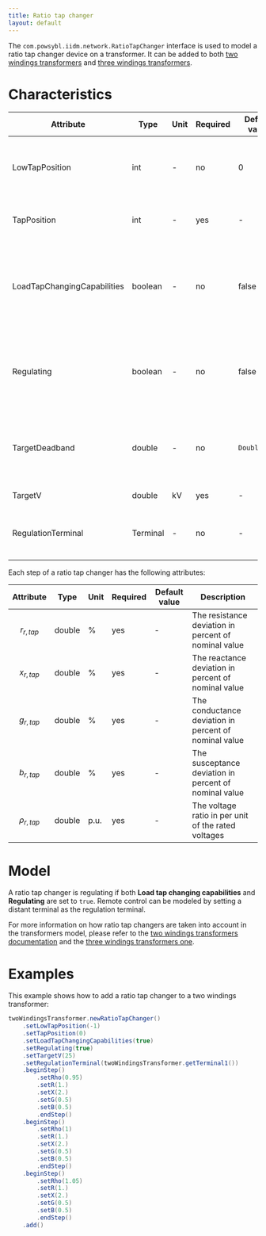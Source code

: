 ```yaml
---
title: Ratio tap changer
layout: default
---
```


The `com.powsybl.iidm.network.RatioTapChanger` interface is used to model a ratio tap changer device on a transformer.
It can be added to both [two windings transformers](twoWindingsTransformer.md) and [three windings transformers](threeWindingsTransformer.md).

# Characteristics

| Attribute | Type | Unit | Required | Default value | Description |
| --------- | ---- | ---- | -------- | ------------- | ----------- |
| LowTapPosition | int | - | no | 0 | The position index of the tap changer's low tap |
| TapPosition | int | - | yes | - | The position index of current tap |
| LoadTapChangingCapabilities | boolean | - | no | false | ```true``` if the ratio tap changer has load tap changing capabilities, ```false``` otherwise |
| Regulating | boolean | - | no | false | ```true``` if the ratio tap changer is regulating, ```false``` otherwise. [State variable](../../todo.md) |
| TargetDeadband | double | - | no | `Double.NaN` | The deadband used to avoid excessive update of controls |
| TargetV | double | kV | yes | - | The target voltage |
| RegulationTerminal | Terminal | - | no | - | The terminal which voltage is regulated |

Each step of a ratio tap changer has the following attributes:

| Attribute | Type | Unit | Required | Default value | Description |
| --------- | ---- | ---- | -------- | ------------- | ----------- |
| $$r_{r, tap}$$ | double | % | yes | - | The resistance deviation in percent of nominal value |
| $$x_{r, tap}$$ | double | % | yes | - | The reactance deviation in percent of nominal value |
| $$g_{r, tap}$$ | double | % | yes | - | The conductance deviation in percent of nominal value |
| $$b_{r, tap}$$ | double | % | yes | - | The susceptance deviation in percent of nominal value |
| $$\rho_{r, tap}$$ | double | p.u. | yes | - | The voltage ratio in per unit of the rated voltages |

# Model
A ratio tap changer is regulating if both **Load tap changing capabilities** and **Regulating** are set to ```true```.
Remote control can be modeled by setting a distant terminal as the regulation terminal.

For more information on how ratio tap changers are taken into account in the transformers model, please refer to the [two windings transformers documentation](twoWindingsTransformer.md) and the [three windings transformers one](threeWindingsTransformer.md).


# Examples
This example shows how to add a ratio tap changer to a two windings transformer:
```java
twoWindingsTransformer.newRatioTapChanger()
    .setLowTapPosition(-1)
    .setTapPosition(0)
    .setLoadTapChangingCapabilities(true)
    .setRegulating(true)
    .setTargetV(25)
    .setRegulationTerminal(twoWindingsTransformer.getTerminal1())
    .beginStep()
        .setRho(0.95)
        .setR(1.)
        .setX(2.)
        .setG(0.5)
        .setB(0.5)
        .endStep()
    .beginStep()
        .setRho(1)
        .setR(1.)
        .setX(2.)
        .setG(0.5)
        .setB(0.5)
        .endStep()
    .beginStep()
        .setRho(1.05)
        .setR(1.)
        .setX(2.)
        .setG(0.5)
        .setB(0.5)
        .endStep()
    .add()
```
